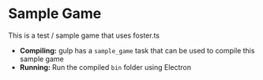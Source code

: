 # Sample Game
This is a test / sample game that uses foster.ts

 - **Compiling:** gulp has a `sample_game` task that can be used to compile this sample game
 - **Running:** Run the compiled `bin` folder using Electron